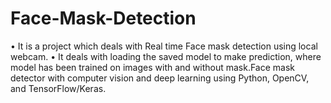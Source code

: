 # Face-Mask-Detection

 • It is a project which deals with Real time Face mask detection using local webcam. • It deals with loading the saved model to make prediction, where model has been trained on images with and without mask.Face mask detector with computer vision and deep learning using Python, OpenCV, and TensorFlow/Keras.
